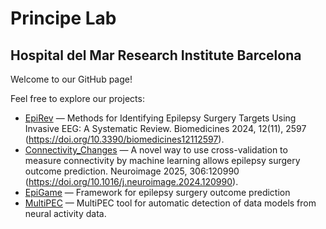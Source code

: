 # Principe Lab
## Hospital del Mar Research Institute Barcelona

Welcome to our GitHub page!

Feel free to explore our projects:

- [EpiRev](https://github.com/principelab/epirev) — Methods for Identifying Epilepsy Surgery Targets Using Invasive EEG: A Systematic Review. Biomedicines 2024, 12(11), 2597 (https://doi.org/10.3390/biomedicines12112597).
- [Connectivity_Changes](https://github.com/principelab/connectivity_change_reproducible) — A novel way to use cross-validation to measure connectivity by machine learning allows epilepsy surgery outcome prediction. Neuroimage 2025, 306:120990 (https://doi.org/10.1016/j.neuroimage.2024.120990).
- [EpiGame](https://github.com/principelab/epigame-core) — Framework for epilepsy surgery outcome prediction
- [MultiPEC](https://github.com/principelab/multipec-core) — MultiPEC tool for automatic detection of data models from neural activity data.
